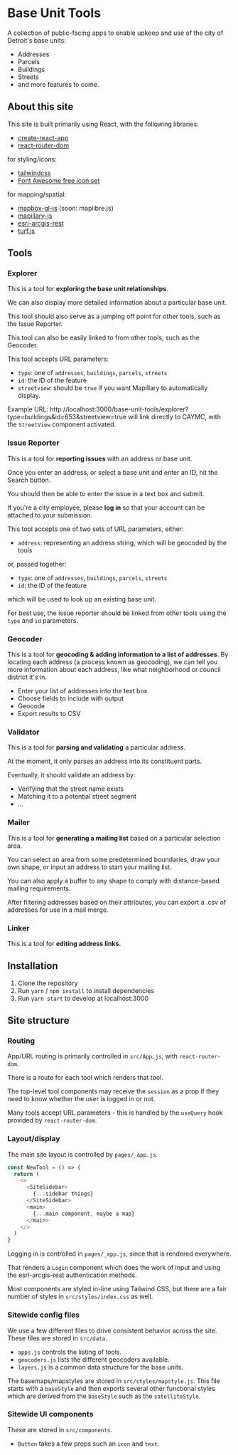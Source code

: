 # Base Unit Tools

A collection of public-facing apps to enable upkeep and use of the city of Detroit's base units:

- Addresses
- Parcels
- Buildings
- Streets
- and more features to come.

## About this site

This site is built primarily using React, with the following libraries:

- [create-react-app](https://create-react-app.dev/)
- [react-router-dom](https://reactrouter.com/web/guides/quick-start)

for styling/icons:
- [tailwindcss](https://tailwindcss.com/)
- [Font Awesome free icon set](https://fontawesome.com/icons?d=gallery&p=2&m=free)

for mapping/spatial:
- [mapbox-gl-js](https://docs.mapbox.com/mapbox-gl-js/api/) (soon: maplibre.js) 
- [mapillary-js](https://mapillary.github.io/mapillary-js/)
- [esri-arcgis-rest](https://esri.github.io/arcgis-rest-js/)
- [turf.js](https://turfjs.org/)

## Tools

### Explorer

This is a tool for **exploring the base unit relationships**.

We can also display more detailed information about a particular base unit.

This tool should also serve as a jumping off point for other tools, such as the Issue Reporter.

This tool can also be easily linked to from other tools, such as the Geocoder.

This tool accepts URL parameters:

- `type`: one of `addresses`, `buildings`, `parcels`, `streets`
- `id`: the ID of the feature
- `streetview`: should be `true` if you want Mapillary to automatically display.

Example URL: http://localhost:3000/base-unit-tools/explorer?type=buildings&id=653&streetview=true will link directly to CAYMC, with the `StreetView` component activated.

### Issue Reporter

This is a tool for **reporting issues** with an address or base unit.

Once you enter an address, or select a base unit and enter an ID, hit the Search button.

You should then be able to enter the issue in a text box and submit.

If you're a city employee, please **log in** so that your account can be attached to your submission.

This tool accepts one of two sets of URL parameters, either:
- `address`: representing an address string, which will be geocoded by the tools

or, passed together:
- `type`: one of `addresses`, `buildings`, `parcels`, `streets`
- `id`: the ID of the feature

which will be used to look up an existing base unit.

For best use, the issue reporter should be linked from other tools using the `type` and `id` parameters.

### Geocoder

This is a tool for **geocoding & adding information to a list of addresses**. By locating each address (a process known as geocoding), we can tell you more information about each address, like what neighborhood or council district it's in.

- Enter your list of addresses into the text box
- Choose fields to include with output
- Geocode
- Export results to CSV

### Validator

This is a tool for **parsing and validating** a particular address.

At the moment, it only parses an address into its constituent parts.

Eventually, it should validate an address by:

- Verifying that the street name exists
- Matching it to a potential street segment
- ...

### Mailer

This is a tool for **generating a mailing list** based on a particular selection area.

You can select an area from some predetermined boundaries, draw your own shape, or input an address to start your mailing list.

You can also apply a buffer to any shape to comply with distance-based mailing requirements.

After filtering addresses based on their attributes, you can export a .csv of addresses for use in a mail merge.

### Linker

This is a tool for **editing address links.**

## Installation

1. Clone the repository
2. Run `yarn` / `npm install` to install dependencies
3. Run `yarn start` to develop at localhost:3000

## Site structure

### Routing

App/URL routing is primarily controlled in `src/App.js`, with `react-router-dom`.

There is a route for each tool which renders that tool. 

The top-level tool components may receive the `session` as a prop if they need to know whether the user is logged in or not.

Many tools accept URL parameters - this is handled by the `useQuery` hook provided by `react-router-dom`.

### Layout/display

The main site layout is controlled by `pages/_app.js`.

```js
const NewTool = () => {
  return (
    <>
      <SiteSidebar>
        {...sidebar things}
      </SiteSidebar>
      <main>
        {...main component, maybe a map}
      </main>
    </>
  )
}
```

Logging in is controlled in `pages/_app.js`, since that is rendered everywhere. 

That renders a `Login` component which does the work of input and using the esri-arcgis-rest authentication methods.

Most components are styled in-line using Tailwind CSS, but there are a fair number of styles in `src/styles/index.css` as well.

### Sitewide config files

We use a few different files to drive consistent behavior across the site. These files are stored in `src/data`.

- `apps.js` controls the listing of tools.
- `geocoders.js` lists the different geocoders available.
- `layers.js` is a common data structure for the base units.

The basemaps/mapstyles are stored in `src/styles/mapstyle.js`. This file starts with a `baseStyle` and then exports several other functional styles which are derived from the `baseStyle` such as the `satelliteStyle`.

### Sitewide UI components

These are stored in `src/components`.

- `Button` takes a few props such an `icon` and `text`.
